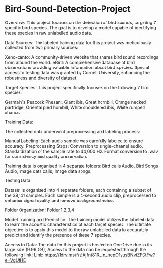 # Bird-Sound-Detection-Project
Overview:
This project focuses on the detection of bird sounds, targeting 7 specific bird species. The goal is to develop a model capable of identifying these species in raw unlabelled audio data.

Data Sources:
The labeled training data for this project was meticulously collected from two primary sources:

Xeno-canto: A community-driven website that shares bird sound recordings from around the world.
eBird: A comprehensive database of bird observations providing valuable information about bird species.
Special access to testing data was granted by Cornell University, enhancing the robustness and diversity of dataset.

Target Species:
This project specifically focuses on the following 7 bird species:

Germain's Peacock Phesant,
Giant ibis,
Great hornbill,
Orange necked partridge,
Oriental pied hornbill,
White shouldered ibis,
White rumped shama.

Training Data: 

The collected data underwent  preprocessing and labeling process:

Manual Labeling: Each audio sample was carefully labeled to ensure accuracy.
Preprocessing Steps:
Conversion to single-channel audio.
Standardization of the sample rate to 44,000 Hz.
Format conversion to .wav for consistency and quality preservation.

Training data is organised in 4 separate folders:
Bird calls Audio,
Bird Songs Audio,
Image data calls,
Image data songs.

Testing Data:

Dataset is organized into 4 separate folders, each containing a subset of the 38,141 samples. Each sample is a 4-second audio clip, preprocessed to enhance signal quality and remove background noise.

Folder Organization:
Folder 1,2,3,4

Model Training and Prediction:
The training model utilizes the labeled data to learn the acoustic characteristics of each target species.
The ultimate objective is to apply this model to the raw unlabelled data to accurately predict and identify the presence of these 7 species.

Access to Data:
The data for this project is hosted on OneDrive due to its large size (9.96 GB),
Access to the data can be requested through the following link:
Link: https://1drv.ms/f/s!Ajfnt81R_rn_hepO1yusBNviZFCtFw?e=VgUfHE
